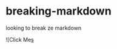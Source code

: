# breaking-markdown
looking to break ze markdown

![Click Me[s](https://www.example.com/image.png"onload="alert('XSS'))
